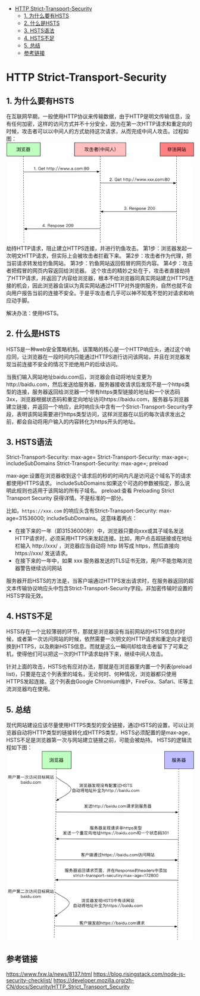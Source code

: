 
<!-- @import "[TOC]" {cmd="toc" depthFrom=1 depthTo=6 orderedList=false} -->

<!-- code_chunk_output -->

* [HTTP Strict-Transport-Security](#http-strict-transport-security)
	* [1. 为什么要有HSTS](#1-为什么要有hsts)
	* [2. 什么是HSTS](#2-什么是hsts)
	* [3. HSTS语法](#3-hsts语法)
	* [4. HSTS不足](#4-hsts不足)
	* [5. 总结](#5-总结)
	* [参考链接](#参考链接)

<!-- /code_chunk_output -->

# HTTP Strict-Transport-Security
## 1. 为什么要有HSTS
在互联网早期，一般使用HTTP协议来传输数据，由于HTTP是明文传输信息，没有任何加密，这样的访问方式并不十分安全，因为在第一次HTTP请求和重定向的时候，攻击者可以以中间人的方式劫持这次请求，从而完成中间人攻击。过程如图：
![中间人劫持攻击](../../../assets/images/security/http/Secutiry_HTTP_Headers_HSTS_1.png)
劫持HTTP请求，阻止建立HTTPS连接，并进行钓鱼攻击。
第1步：浏览器发起一次明文HTTP请求，但实际上会被攻击者拦截下来。
第2步：攻击者作为代理，把当前请求转发给钓鱼网站。
第3步：钓鱼网站返回假冒的网页内容。
第4步：攻击者把假冒的网页内容返回给浏览器。
这个攻击的精妙之处在于，攻击者直接劫持了HTTP请求，并返回了内容给浏览器，根本不给浏览器同真实网站建立HTTPS连接的机会，因此浏览器会误以为真实网站通过HTTP对外提供服务，自然也就不会向用户报告当前的连接不安全。于是乎攻击者几乎可以神不知鬼不觉的对请求和响应动手脚。

解决办法：使用HSTS。

## 2. 什么是HSTS
HSTS是一种web安全策略机制。该策略的核心是一个HTTP响应头，通过这个响应同，让浏览器在一段时间内只能通过HTTPS进行访问该网站，并且在浏览器发现当前连接不安全的情况下拒绝用户的后续访问。

当我们输入网站地址baidu.com后，浏览器会自动将地址变更为http://baidu.com，然后发送给服务器，服务器接收请求后发现不是一个https类型的连接，服务器返回给浏览器一个带有https类型链接的地址和一个状态码3xx，浏览器根据状态码和重定向地址访问https://baidu.com，服务器与浏览器建立链接，并返回一个响应，此时响应头中含有一个Strict-Transport-Security字段，表明该网站需要进行https类型访问，这样浏览器在以后的每次请求发出之前，都会自动将用户输入的内容转化为https开头的地址。

## 3. HSTS语法
Strict-Transport-Security: max-age=<expire-time>
Strict-Transport-Security: max-age=<expire-time>; includeSubDomains
Strict-Transport-Security: max-age=<expire-time>; preload

max-age:设置在浏览器收到这个请求后的<expire-time>秒的时间内凡是访问这个域名下的请求都使用HTTPS请求。
includeSubDomains:如果这个可选的参数被指定，那么说明此规则也适用于该网站的所有子域名。
preload:查看 Preloading Strict Transport Security 获得详情。不是标准的一部分。

比如，`https://xxx.com` 的响应头含有Strict-Transport-Security: max-age=31536000; includeSubDomains。这意味着两点：
* 在接下来的一年（即31536000秒）中，浏览器只要向xxx或其子域名发送HTTP请求时，必须采用HTTPS来发起连接。比如，用户点击超链接或在地址栏输入 http://xxx/ ，浏览器应当自动将 http 转写成 https，然后直接向 https://xxx/ 发送请求。
* 在接下来的一年中，如果 xxx 服务器发送的TLS证书无效，用户不能忽略浏览器警告继续访问网站

服务器开启HSTS的方法是，当客户端通过HTTPS发出请求时，在服务器返回的超文本传输协议响应头中包含Strict-Transport-Security字段。非加密传输时设置的HSTS字段无效。

## 4. HSTS不足
HSTS存在一个比较薄弱的环节，那就是浏览器没有当前网站的HSTS信息的时候，或者第一次访问网站的时候，依然需要一次明文的HTTP请求和重定向才能切换到HTTPS，以及刷新HSTS信息。而就是这么一瞬间却给攻击者留下了可乘之机，使得他们可以把这一次的HTTP请求劫持下来，继续中间人攻击。

针对上面的攻击，HSTS也有应对办法，那就是在浏览器里内置一个列表(preload list)，只要是在这个列表里的域名，无论何时、何种情况，浏览器都只使用HTTPS发起连接。这个列表由Google Chromium维护，FireFox、Safari、IE等主流浏览器均在使用。

## 5. 总结
现代网站建设应该尽量使用HTTPS类型的安全链接，通过HSTS的设置，可以让浏览器自动将HTTP类型的链接转化成HTTPS类型，HSTS必须配置的是max-age，HSTS不足是浏览器第一次与网站建立链接之前，可能会被劫持。
HSTS的逻辑流程如下图：
![HSTS逻辑流程图](../../../assets/images/security/http/Secutiry_HTTP_Headers_HSTS_2.png)

## 参考链接
https://www.fxw.la/news/8137.html
https://blog.risingstack.com/node-js-security-checklist/
https://developer.mozilla.org/zh-CN/docs/Security/HTTP_Strict_Transport_Security